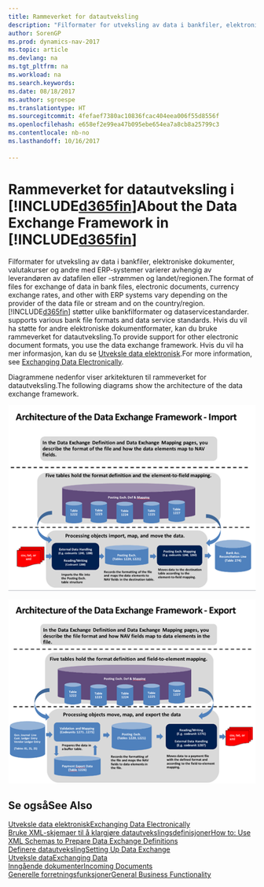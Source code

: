 ```yaml
---
title: Rammeverket for datautveksling
description: "Filformater for utveksling av data i bankfiler, elektroniske dokumenter, valutakurser og andre med ERP-systemer varierer avhengig av leverandøren av datafilen eller -strømmen og landet/regionen."
author: SorenGP
ms.prod: dynamics-nav-2017
ms.topic: article
ms.devlang: na
ms.tgt_pltfrm: na
ms.workload: na
ms.search.keywords: 
ms.date: 08/18/2017
ms.author: sgroespe
ms.translationtype: HT
ms.sourcegitcommit: 4fefaef7380ac10836fcac404eea006f55d8556f
ms.openlocfilehash: e658ef2e99ea47b095ebe654ea7a8cb8a25799c3
ms.contentlocale: nb-no
ms.lasthandoff: 10/16/2017

---
```

# <a name="about-the-data-exchange-framework-in-included365finincludesd365finmdmd"></a><span data-ttu-id="4c399-103">Rammeverket for datautveksling i [!INCLUDE[d365fin](includes/d365fin_md.md)]</span><span class="sxs-lookup"><span data-stu-id="4c399-103">About the Data Exchange Framework in [!INCLUDE[d365fin](includes/d365fin_md.md)]</span></span>
<span data-ttu-id="4c399-104">Filformater for utveksling av data i bankfiler, elektroniske dokumenter, valutakurser og andre med ERP-systemer varierer avhengig av leverandøren av datafilen eller -strømmen og landet/regionen.</span><span class="sxs-lookup"><span data-stu-id="4c399-104">The format of files for exchange of data in bank files, electronic documents, currency exchange rates, and other with ERP systems vary depending on the provider of the data file or stream and on the country/region.</span></span> [!INCLUDE[d365fin](includes/d365fin_md.md)]<span data-ttu-id="4c399-105"> støtter ulike bankfilformater og dataservicestandarder.</span><span class="sxs-lookup"><span data-stu-id="4c399-105"> supports various bank file formats and data service standards.</span></span> <span data-ttu-id="4c399-106">Hvis du vil ha støtte for andre elektroniske dokumentformater, kan du bruke rammeverket for datautveksling.</span><span class="sxs-lookup"><span data-stu-id="4c399-106">To provide support for other electronic document formats, you use the data exchange framework.</span></span> <span data-ttu-id="4c399-107">Hvis du vil ha mer informasjon, kan du se [Utveksle data elektronisk](across-data-exchange.md).</span><span class="sxs-lookup"><span data-stu-id="4c399-107">For more information, see [Exchanging Data Electronically](across-data-exchange.md).</span></span>    

 <span data-ttu-id="4c399-108">Diagrammene nedenfor viser arkitekturen til rammeverket for datautveksling.</span><span class="sxs-lookup"><span data-stu-id="4c399-108">The following diagrams show the architecture of the data exchange framework.</span></span>  

 ![Rammeverket for datautveksling - Import](media/across-data-exchange/dataexchangeframework_import.png)  

 ![Rammeverket for datautveksling - Eksport](media/across-data-exchange/dataexchangeframework_export.png)  

## <a name="see-also"></a><span data-ttu-id="4c399-111">Se også</span><span class="sxs-lookup"><span data-stu-id="4c399-111">See Also</span></span>  
[<span data-ttu-id="4c399-112">Utveksle data elektronisk</span><span class="sxs-lookup"><span data-stu-id="4c399-112">Exchanging Data Electronically</span></span>](across-data-exchange.md)  
[<span data-ttu-id="4c399-113">Bruke XML-skjemaer til å klargjøre datautvekslingsdefinisjoner</span><span class="sxs-lookup"><span data-stu-id="4c399-113">How to: Use XML Schemas to Prepare Data Exchange Definitions</span></span>](across-how-to-use-xml-schemas-to-prepare-data-exchange-definitions.md)  
[<span data-ttu-id="4c399-114">Definere datautveksling</span><span class="sxs-lookup"><span data-stu-id="4c399-114">Setting Up Data Exchange</span></span>](across-set-up-data-exchange.md)  
[<span data-ttu-id="4c399-115">Utveksle data</span><span class="sxs-lookup"><span data-stu-id="4c399-115">Exchanging Data</span></span>](across-exchange-data.md)  
[<span data-ttu-id="4c399-116">Inngående dokumenter</span><span class="sxs-lookup"><span data-stu-id="4c399-116">Incoming Documents</span></span>](across-income-documents.md)  
[<span data-ttu-id="4c399-117">Generelle forretningsfunksjoner</span><span class="sxs-lookup"><span data-stu-id="4c399-117">General Business Functionality</span></span>](ui-across-business-areas.md)  

